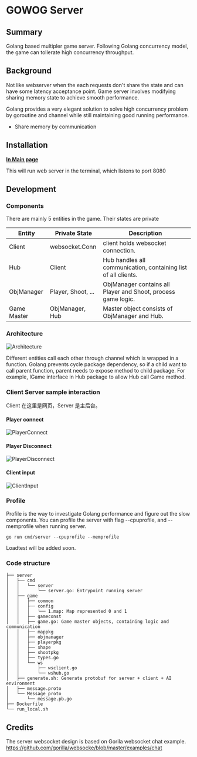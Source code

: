 # GOWOG Server

## Summary

Golang based multipler game server. Following Golang concurrency model, the game can tollerate high concurrency throughput.

## Background

Not like webserver when the each requests don't share the state and can have some latency acceptance point. Game server involves modifying sharing memory state to achieve smooth performance.

Golang provides a very elegant solution to solve high concurrency problem by goroutine and channel while still maintaining good running performance.
* Share memory by communication

## Installation

[**In Main page**](..)

This will run web server in the terminal, which listens to port 8080

## Development

### Components
There are mainly 5 entities in the game. Their states are private

| Entity | Private State | Description |
| ------ | ----- | ----------- |
| Client | websocket.Conn | client holds websocket connection. |
| Hub | Client | Hub handles all communication, containing list of all clients. |
| ObjManager | Player, Shoot, ... | ObjManager contains all Player and Shoot, process game logic. |
| Game Master | ObjManager, Hub | Master object consists of ObjManager and Hub. |

### Architecture

![Architecture](../document/images/architecture.png)

Different entities call each other through channel which is wrapped in a function. Golang prevents cycle package dependency, so if a child want to call parent function, parent needs to expose method to child package. For example, IGame interface in Hub package to allow Hub call Game method.

### Client Server sample interaction

Client 在这里是网页，Server 是主后台。

#### Player connect
![PlayerConnect](../document/images/playerconnect.png)

#### Player Disconnect
![PlayerDisconnect](../document/images/playerdisconnect.png)

#### Client input
![ClientInput](../document/images/playeraction.png)

### Profile

Profile is the way to investigate Golang performance and figure out the slow components. You can profile the server with flag --cpuprofile, and --memprofile when running server.

`go run cmd/server --cpuprofile --memprofile`

Loadtest will be added soon.

### Code structure

```
├── server
│   ├── cmd
│   │   └── server
│   │       └── server.go: Entrypoint running server
│   ├── game
│   │   ├── common
│   │   ├── config
│   │   │   └── 1.map: Map represented 0 and 1
│   │   ├── gameconst
│   │   ├── game.go: Game master objects, containing logic and communication
│   │   ├── mappkg
│   │   ├── objmanager
│   │   ├── playerpkg
│   │   ├── shape
│   │   ├── shootpkg
│   │   ├── types.go
│   │   └── ws
│   │       ├── wsclient.go
│   │       └── wshub.go
│   ├── generate.sh: Generate protobuf for server + client + AI environment
│   ├── message.proto
│   └── Message_proto
│       └── message.pb.go
├── Dockerfile
└── run_local.sh
```

## Credits

The server websocket design is based on Gorila websocket chat example.
https://github.com/gorilla/websocke/blob/master/examples/chat
